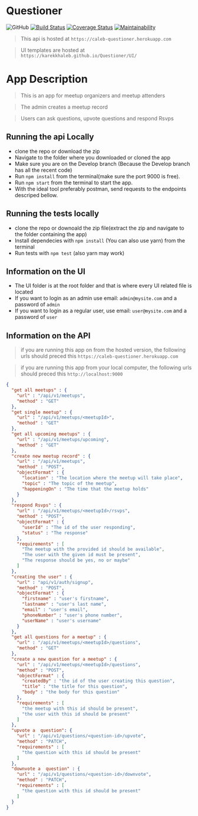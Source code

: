 # Questioner

![GitHub](https://img.shields.io/github/license/mashape/apistatus.svg)
[![Build Status](https://travis-ci.org/karekkhaleb/Questioner.svg?branch=develop)](https://travis-ci.org/karekkhaleb/Questioner)
[![Coverage Status](https://coveralls.io/repos/github/karekkhaleb/Questioner/badge.png?branch=develop)](https://coveralls.io/github/karekkhaleb/Questioner?branch=develop)
[![Maintainability](https://api.codeclimate.com/v1/badges/5fbdaed021a61dc69a8f/maintainability)](https://codeclimate.com/github/karekkhaleb/Questioner/maintainability)


> This api is hosted at `https://caleb-questioner.herokuapp.com`

> UI templates are hosted at `https://karekkhaleb.github.io/Questioner/UI/`


# App Description
> This is an app for meetup organizers and meetup attenders

> The admin creates a meetup record

> Users can ask questions, upvote questions and respond Rsvps

## Running the api Locally

* clone the repo or download the zip
* Navigate to the folder where you downloaded or cloned the app
* Make sure you are on the Develop branch (Because the Develop branch has all the recent code)
* Run `npm install` from the terminal(make sure the port 9000 is free).
* Run `npm start` from the terminal to start the app.
* With the ideal tool preferably postman, send requests to the endpoints descriped bellow.

## Running the tests locally 
* clone the repo or downoald the zip file(extract the zip and navigate to the folder containing the app)
* Install dependecies with `npm install` (You can also use yarn) from the terminal
* Run tests with `npm test` (also yarn may work)

## Information on the UI
* The UI folder is at the root folder and that is where every UI related file is located
* If you want to login as an admin use email: `admin@mysite.com` and a password of `admin`
* If you want to login as a regular user, use email: `user@mysite.com` and a password of `user`

## Information on the API
 
> if you are running this app on from the hosted version, the following urls should preced this `https://caleb-questioner.herokuapp.com`

> if you are running this app from your local computer, the following urls should preced this `http://localhost:9000`


```json
{
  "get all meetups" : {
    "url" : "/api/v1/meetups",
    "method" : "GET"
  },
  "get single meetup" : {
    "url" : "/api/v1/meetups/<meetupId>",
    "method" : "GET"
  },
  "get all upcoming meetups" : {
    "url" : "/api/v1/meetups/upcoming",
    "method" : "GET"
  },
  "create new meetup record" : {
    "url" : "/api/v1/meetups",
    "method" : "POST",
    "objectFormat" : {
      "location" : "The location where the meetup will take place",
      "topic" : "The topic of the meetup",
      "happeningOn" : "The time that the meetup holds"
    }
  },
  "respond Rsvps" : {
    "url" : "/api/v1/meetups/<meetupId>/rsvps",
    "method" : "POST",
    "objectFormat" : {
      "userId" : "The id of the user responding",
      "status" : "The response"
    },
    "requirements" : [
      "The meetup with the provided id should be available",
      "The user with the given id must be present",
      "The response should be yes, no or maybe"
    ]    
  },
  "creating the user" : {
    "url" : "api/v1/auth/signup",
    "method" : "POST",
    "objectFormat" : {
      "firstname" : "user's firstname",
      "lastname" : "user's last name",
      "email" : "user's email",
      "phoneNumber" : "user's phone number",
      "userName" : "user's username"
    }
  },
  "get all questions for a meetup" : {
    "url" : "/api/v1/meetups/<meetupId>/questions",
    "method" : "GET"
  },
  "create a new question for a meetup" : {
    "url" : "/api/v1/meetups/<meetupId>/questions",
    "method" : "POST",
    "objectFormat" : {
      "createdBy" : "the id of the user creating this question",
      "title" : "the title for this question",
      "body" : "the body for this question"
    },
    "requirements" : [
      "the meetup with this id should be present",
      "the user with this id should be present"
    ]
  },
  "upvote a  question": {
    "url" : "/api/v1/questions/<question-id>/upvote",
    "method" : "PATCH",
    "requirements" : [
      "the question with this id should be present"
    ]
  },
  "downvote a  question" : {
    "url" : "/api/v1/questions/<question-id>/downvote",
    "method" : "PATCH",
    "requirements" : [
      "the question with this id should be present"
    ]
  }
}

```
